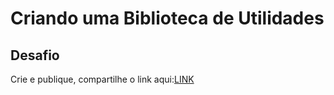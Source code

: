 # Criando uma Biblioteca de Utilidades

## Desafio

Crie e publique, compartilhe o link aqui:[LINK]()